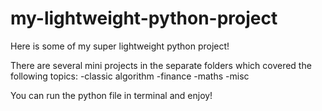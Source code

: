 # my-lightweight-python-project
Here is some of my super lightweight python project! 

There are several mini projects in the separate folders which covered the following topics:
-classic algorithm
-finance
-maths
-misc

You can run the python file in terminal and enjoy! 
